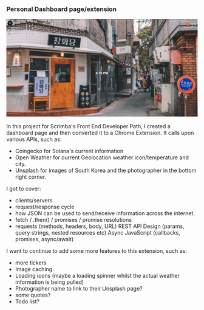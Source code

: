 <h3>Personal Dashboard page/extension</h3>

![image of the personal dashboard](/images/image.png?raw=true)

In this project for Scrimba's Front End Developer Path, I created a dashboard page and then converted it to a Chrome Extension. It calls upon various APIs, such as:
- Coingecko for Solana's current information
- Open Weather for current Geolocation weather icon/temperature and city. 
- Unsplash for images of South Korea and the photographer in the bottom right corner. 

I got to cover: 
- clients/servers
- request/response cycle
- how JSON can be used to send/receive information across the internet. 
- fetch / .then() / promises / promise resolutions
- requests (methods, headers, body, URL)
REST API Design (params, query strings, nested resources etc)
Async JavaScript (callbacks, promises, async/await)

I want to continue to add some more features to this extension, such as: 
- more tickers
- Image caching 
- Loading icons (maybe a loading spinner whilst the actual weather information is being pulled)
- Photographer name to link to their Unsplash page?
- some quotes? 
- Todo list?
